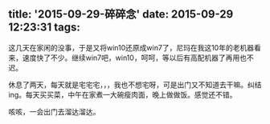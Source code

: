 title: '2015-09-29-碎碎念'
date: 2015-09-29 12:23:31
tags:
---

这几天在家闲的没事，于是又将win10还原成win7了，尼玛在我这10年的老机器看来，速度快了不少。继续win7吧，win10，呵呵，等以后有高配机器了再用也不迟。

休息了两天，每天就是宅宅宅，，，我也不想宅呀，可是出门又不知道去干嘛。纠结ing。每天买买菜，中午在家煮一大碗瘦肉面，晚上做做饭。感觉还不错。

咳咳，一会出门去溜达溜达。
